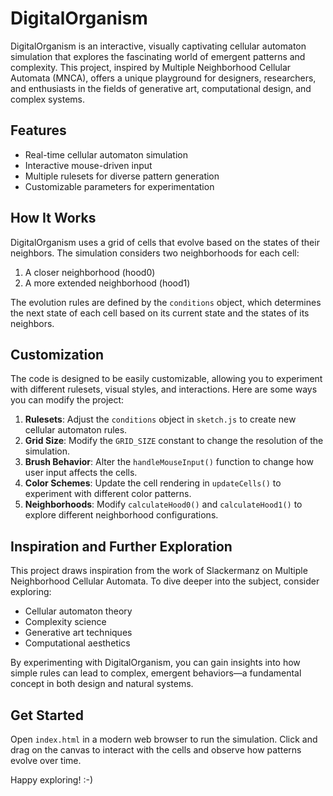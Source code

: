 # DigitalOrganism

DigitalOrganism is an interactive, visually captivating cellular automaton simulation that explores the fascinating world of emergent patterns and complexity. This project, inspired by Multiple Neighborhood Cellular Automata (MNCA), offers a unique playground for designers, researchers, and enthusiasts in the fields of generative art, computational design, and complex systems.

## Features

- Real-time cellular automaton simulation
- Interactive mouse-driven input
- Multiple rulesets for diverse pattern generation
- Customizable parameters for experimentation

## How It Works

DigitalOrganism uses a grid of cells that evolve based on the states of their neighbors. The simulation considers two neighborhoods for each cell:

1. A closer neighborhood (hood0)
2. A more extended neighborhood (hood1)

The evolution rules are defined by the `conditions` object, which determines the next state of each cell based on its current state and the states of its neighbors.

## Customization

The code is designed to be easily customizable, allowing you to experiment with different rulesets, visual styles, and interactions. Here are some ways you can modify the project:

1. **Rulesets**: Adjust the `conditions` object in `sketch.js` to create new cellular automaton rules.
2. **Grid Size**: Modify the `GRID_SIZE` constant to change the resolution of the simulation.
3. **Brush Behavior**: Alter the `handleMouseInput()` function to change how user input affects the cells.
4. **Color Schemes**: Update the cell rendering in `updateCells()` to experiment with different color patterns.
5. **Neighborhoods**: Modify `calculateHood0()` and `calculateHood1()` to explore different neighborhood configurations.

## Inspiration and Further Exploration

This project draws inspiration from the work of Slackermanz on Multiple Neighborhood Cellular Automata. To dive deeper into the subject, consider exploring:

- Cellular automaton theory
- Complexity science
- Generative art techniques
- Computational aesthetics

By experimenting with DigitalOrganism, you can gain insights into how simple rules can lead to complex, emergent behaviors—a fundamental concept in both design and natural systems.

## Get Started

Open `index.html` in a modern web browser to run the simulation. Click and drag on the canvas to interact with the cells and observe how patterns evolve over time.

Happy exploring! :-)
